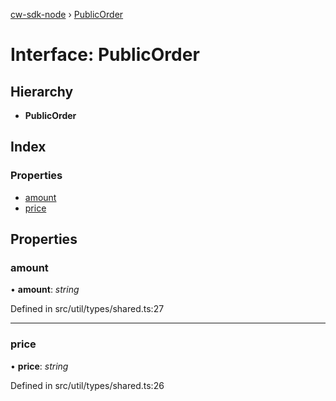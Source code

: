 [cw-sdk-node](../README.md) › [PublicOrder](publicorder.md)

# Interface: PublicOrder

## Hierarchy

* **PublicOrder**

## Index

### Properties

* [amount](publicorder.md#amount)
* [price](publicorder.md#price)

## Properties

###  amount

• **amount**: *string*

Defined in src/util/types/shared.ts:27

___

###  price

• **price**: *string*

Defined in src/util/types/shared.ts:26
